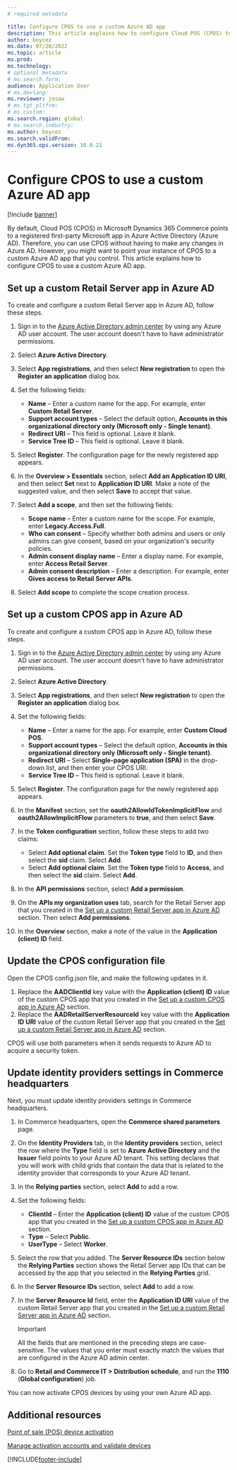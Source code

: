 ```yaml
---
# required metadata

title: Configure CPOS to use a custom Azure AD app
description: This article explains how to configure Cloud POS (CPOS) to use a custom Azure Active Directory (Azure AD) app.
author: boycez
ms.date: 07/28/2022
ms.topic: article
ms.prod:
ms.technology: 
# optional metadata
# ms.search.form:
audience: Application User
# ms.devlang: 
ms.reviewer: josaw
# ms.tgt_pltfrm: 
# ms.custom:
ms.search.region: global
# ms.search.industry:
ms.author: boycez
ms.search.validFrom:
ms.dyn365.ops.version: 10.0.21
---
```


# Configure CPOS to use a custom Azure AD app

[!include [banner](includes/banner.md)]

By default, Cloud POS (CPOS) in Microsoft Dynamics 365 Commerce points to a registered first-party Microsoft app in Azure Active Directory (Azure AD). Therefore, you can use CPOS without having to make any changes in Azure AD. However, you might want to point your instance of CPOS to a custom Azure AD app that you control. This article explains how to configure CPOS to use a custom Azure AD app.

## Set up a custom Retail Server app in Azure AD

To create and configure a custom Retail Server app in Azure AD, follow these steps.

1. Sign in to the [Azure Active Directory admin center](https://aad.portal.azure.com) by using any Azure AD user account. The user account doesn't have to have administrator permissions.
1. Select **Azure Active Directory**.
1. Select **App registrations**, and then select **New registration** to open the **Register an application** dialog box.
1. Set the following fields:

    - **Name** – Enter a custom name for the app. For example, enter **Custom Retail Server**.
    - **Support account types** – Select the default option, **Accounts in this organizational directory only (Microsoft only - Single tenant)**.
    - **Redirect URI** – This field is optional. Leave it blank.
    - **Service Tree ID** – This field is optional. Leave it blank.
	
1. Select **Register**. The configuration page for the newly registered app appears.
1. In the **Overview \> Essentials** section, select **Add an Application ID URI**, and then select **Set** next to **Application ID URI**. Make a note of the suggested value, and then select **Save** to accept that value. 
1. Select **Add a scope**, and then set the following fields:

    - **Scope name** – Enter a custom name for the scope. For example, enter **Legacy.Access.Full**.
    - **Who can consent** – Specify whether both admins and users or only admins can give consent, based on your organization's security policies.
    - **Admin consent display name** – Enter a display name. For example, enter **Access Retail Server**.
    - **Admin consent description** – Enter a description. For example, enter **Gives access to Retail Server APIs**.

1. Select **Add scope** to complete the scope creation process.

## Set up a custom CPOS app in Azure AD

To create and configure a custom CPOS app in Azure AD, follow these steps.

1. Sign in to the [Azure Active Directory admin center](https://aad.portal.azure.com) by using any Azure AD user account. The user account doesn't have to have administrator permissions.
1. Select **Azure Active Directory**.
1. Select **App registrations**, and then select **New registration** to open the **Register an application** dialog box.
1. Set the following fields:

    - **Name** – Enter a name for the app. For example, enter **Custom Cloud POS**.
    - **Support account types** – Select the default option, **Accounts in this organizational directory only (Microsoft only - Single tenant)**.
    - **Redirect URI** – Select **Single-page application (SPA)** in the drop-down list, and then enter your CPOS URI.
    - **Service Tree ID** – This field is optional. Leave it blank.

1. Select **Register**. The configuration page for the newly registered app appears.
1. In the **Manifest** section, set the **oauth2AllowIdTokenImplicitFlow** and **oauth2AllowImplicitFlow** parameters to **true**, and then select **Save**.
1. In the **Token configuration** section, follow these steps to add two claims:

    - Select **Add optional claim**. Set the **Token type** field to **ID**, and then select the **sid** claim. Select **Add**.
    - Select **Add optional claim**. Set the **Token type** field to **Access**, and then select the **sid** claim. Select **Add**.

1. In the **API permissions** section, select **Add a permission**.
1. On the **APIs my organization uses** tab, search for the Retail Server app that you created in the [Set up a custom Retail Server app in Azure AD](#set-up-a-custom-retail-server-app-in-azure-ad) section. Then select **Add permissions**.
1. In the **Overview** section, make a note of the value in the **Application (client) ID** field.

## Update the CPOS configuration file

Open the CPOS config.json file, and make the following updates in it.

1. Replace the **AADClientId** key value with the **Application (client) ID** value of the custom CPOS app that you created in the [Set up a custom CPOS app in Azure AD](#set-up-a-custom-cpos-app-in-azure-ad) section.
1. Replace the **AADRetailServerResourceId** key value with the **Application ID URI** value of the custom Retail Server app that you created in the [Set up a custom Retail Server app in Azure AD](#set-up-a-custom-retail-server-app-in-azure-ad) section.

CPOS will use both parameters when it sends requests to Azure AD to acquire a security token.

## Update identity providers settings in Commerce headquarters

Next, you must update identity providers settings in Commerce headquarters.

1. In Commerce headquarters, open the **Commerce shared parameters** page.
1. On the **Identity Providers** tab, in the **Identity providers** section, select the row where the **Type** field is set to **Azure Active Directory** and the **Issuer** field points to your Azure AD tenant. This setting declares that you will work with child grids that contain the data that is related to the identity provider that corresponds to your Azure AD tenant.
1. In the **Relying parties** section, select **Add** to add a row.
1. Set the following fields:

    - **ClientId** – Enter the **Application (client) ID** value of the custom CPOS app that you created in the [Set up a custom CPOS app in Azure AD](#set-up-a-custom-cpos-app-in-azure-ad) section.
    - **Type** – Select **Public**.
    - **UserType** – Select **Worker**.

1. Select the row that you added. The **Server Resource IDs** section below the **Relying Parties** section shows the Retail Server app IDs that can be accessed by the app that you selected in the **Relying Parties** grid.
1. In the **Server Resource IDs** section, select **Add** to add a row.
1. In the **Server Resource Id** field, enter the **Application ID URI** value of the custom Retail Server app that you created in the [Set up a custom Retail Server app in Azure AD](#set-up-a-custom-retail-server-app-in-azure-ad) section.

    > [!IMPORTANT]
    > All the fields that are mentioned in the preceding steps are case-sensitive. The values that you enter must exactly match the values that are configured in the Azure AD admin center.

1. Go to **Retail and Commerce IT \> Distribution schedule**, and run the **1110** (**Global configuration**) job.

You can now activate CPOS devices by using your own Azure AD app.

## Additional resources

[Point of sale (POS) device activation](dev-itpro/retail-device-activation.md)

[Manage activation accounts and validate devices](set-up-activation-accounts-validate-devices-hq.md)

[!INCLUDE[footer-include](../includes/footer-banner.md)]

